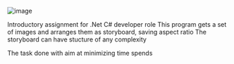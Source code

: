 ![image](https://github.com/CapSparkle/ImageTiles/assets/25351821/4eb53008-1f62-4516-b29a-8cdd7045de6f)

Introductory assignment for .Net C# developer role
This program gets a set of images and arranges them as storyboard, saving aspect ratio 
The storyboard can have stucture of any complexity

The task done with aim at minimizing time spends

